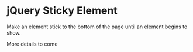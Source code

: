 jQuery Sticky Element
=========

Make an element stick to the bottom of the page until an element begins to show.  


More details to come

